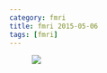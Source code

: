```yaml
---
category: fmri
title: fmri 2015-05-06
tags: [fmri]
---
```

<figure>
    <a href="{{ production_url }}/spins/assets/images/fmri/15-05-06_fMRI_QC_ZHH.png"><img src="{{ production_url }}/spins/assets/images/fmri/15-05-06_fMRI_QC_ZHH.png"></a>
</figure>

